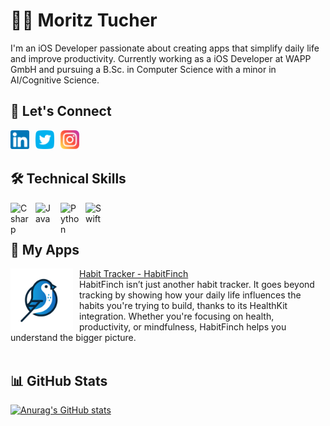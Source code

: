 # 👨‍💻 Moritz Tucher

I'm an iOS Developer passionate about creating apps that simplify daily life and improve productivity. Currently working as a iOS Developer at WAPP GmbH and pursuing a B.Sc. in Computer Science with a minor in AI/Cognitive Science.

## 🤝 Let's Connect

<a href="https://www.linkedin.com/in/moritztucher/"><img align="left" src="https://raw.githubusercontent.com/moritztucher/moritztucher/main/images/linkedin.png" alt="Moritz Tucher | LinkedIn" width="30px" style="padding-right:10px;" /></a>
<a href="https://x.com/moritztucher"><img align="left" src="https://raw.githubusercontent.com/moritztucher/moritztucher/main/images/twitter.png" alt="Moritz Tucher | Twitter" width="30px" style="padding-right:10px;" /></a>
<a href="https://instagram.com/moritztucher"><img align="left" src="https://raw.githubusercontent.com/moritztucher/moritztucher/main/images/instagram.png" alt="Moritz Tucher | Instagram" width="30px" style="padding-right:10px;" /></a>
</br></br>

## 🛠️ Technical Skills
<img align="left" alt="Csharp" width="30px" style="padding-right:10px;" src='https://cdn.jsdelivr.net/gh/devicons/devicon/icons/csharp/csharp-original.svg'>
<img align="left" alt="Java" width="30px" style="padding-right:10px;" src='https://cdn.jsdelivr.net/gh/devicons/devicon/icons/java/java-original.svg'>
<img align="left" alt="Python" width="30px" style="padding-right:10px;" src='https://cdn.jsdelivr.net/gh/devicons/devicon/icons/python/python-original.svg'>
<img align="left" alt="Swift" width="30px" style="padding-right:10px;" src='https://cdn.jsdelivr.net/gh/devicons/devicon/icons/swift/swift-original.svg'>
<br /><br />

<!-- 
![Top Langs](https://github-readme-stats.vercel.app/api/top-langs/?username=moritztucher&theme=github_dark&layout=compact)
-->

## 📱 My Apps
<a href="https://apps.apple.com/app/id6504585005"><img align="left" src="https://raw.githubusercontent.com/moritztucher/moritztucher/main/images/habitfinch.png" alt="Habit Tracker - HabitFinch" width="100px" style="padding-right:10px;" />Habit Tracker - HabitFinch</a> 
</br>HabitFinch isn’t just another habit tracker. It goes beyond tracking by showing how your daily life influences the habits you're trying to build, thanks to its HealthKit integration. Whether you're focusing on health, productivity, or mindfulness, HabitFinch helps you understand the bigger picture.
</br></br>


<!-- 
## 📗 Own Projects
[![Readme Card](https://github-readme-stats.vercel.app/api/pin/?username=moritztucher&repo=RSS-Feed-Reader&show_owner=true&theme=github_dark)](https://github.com/moritztucher/RSS-Feed-Reader)

## 📙 Other
[![Readme Card](https://github-readme-stats.vercel.app/api/pin/?username=moritztucher&repo=iOS-Conferences-2025&show_owner=true&theme=github_dark)]([https://github.com/moritztucher/RSS-Feed-Reader](https://github.com/moritztucher/iOS-Conferences-2025))

## 📙 Open-Source Contribution
Coming Soon

## 📘 Learning Repros
[![Readme Card](https://github-readme-stats.vercel.app/api/pin/?username=moritztucher&repo=100DaysOfSwiftUI&show_owner=true&theme=github_dark)](https://github.com/moritztucher/100Days-of-SwiftUI)
-->

## 📊 GitHub Stats
[![Anurag's GitHub stats](https://github-readme-stats.vercel.app/api?username=moritztucher&theme=github_dark&show_icons=true)](https://github.com/moritztucher) 


<!-- 
### Commands for Links (GitHub Stats and Readme Card)
&show_icons=true
&show_owner=true
&theme=github_dark

### Links 
https://github.com/devicons/devicon/tree/v2.15.1/icons
https://github.com/DenverCoder1/
https://github.com/anuraghazra/github-readme-stats
-->
